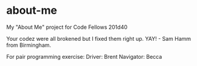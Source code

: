 # about-me
My "About Me" project for Code Fellows 201d40

Your codez were all brokened but I fixed them right up. YAY! - Sam Hamm from Birmingham.

For pair programming exercise:
Driver: Brent
Navigator: Becca